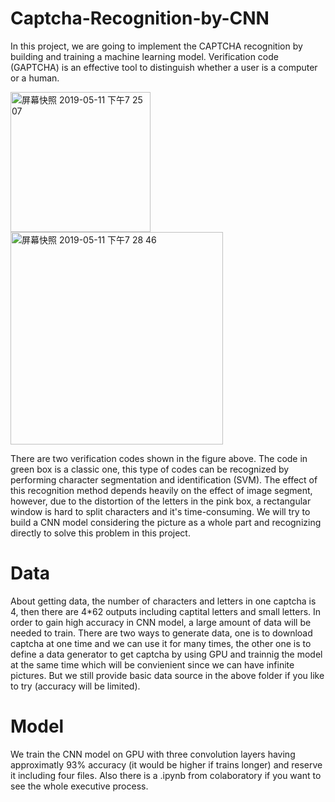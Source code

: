 # Captcha-Recognition-by-CNN

In this project, we are going to implement the CAPTCHA recognition by building and training a machine learning model. Verification code (GAPTCHA) is an effective tool to distinguish whether a user is a computer or a human. 

<img width="224" alt="屏幕快照 2019-05-11 下午7 25 07" src="https://user-images.githubusercontent.com/42648807/57575957-401f9600-7423-11e9-9838-1680656f3e78.png"><img width="340" alt="屏幕快照 2019-05-11 下午7 28 46" src="https://user-images.githubusercontent.com/42648807/57575959-43b31d00-7423-11e9-877c-7e4b24001d8e.png">

There are two verification codes shown in the figure above. The code in green box is a classic one, this type of codes can be recognized by performing character segmentation and identification (SVM). The effect of this recognition method depends heavily on the effect of image segment, however, due to the distortion of the letters in the pink box, a rectangular window is hard to split characters and it's time-consuming. We will try to build a CNN model considering the picture as a whole part and recognizing directly to solve this problem in this project.
# Data
About getting data, the number of characters and letters in one captcha is 4, then there are 4*62 outputs including captital letters and small letters. In order to gain high accuracy in CNN model, a large amount of data will be needed to train. There are two ways to generate data, one is to download captcha at one time and we can use it for many times, the other one is to define a data generator to get captcha by using GPU and trainnig the model at the same time which will be convienient since we can have infinite pictures. But we still provide basic data source in the above folder if you like to try (accuracy will be limited).
# Model
We train the CNN model on GPU with three convolution layers having approximatly 93% accuracy (it would be higher if trains longer) and reserve it including four files. Also there is a .ipynb from colaboratory if you want to see the whole executive process.
